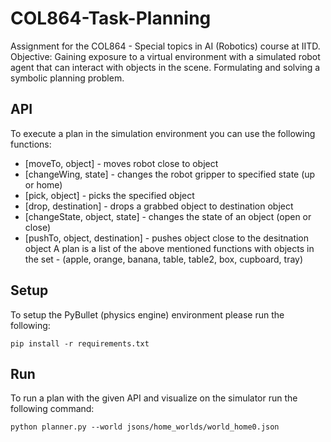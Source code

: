 # COL864-Task-Planning
Assignment for the COL864 - Special topics in AI (Robotics) course at IITD.
Objective: Gaining exposure to a virtual environment with a simulated robot agent that can interact with objects in the scene. Formulating and solving a symbolic planning problem. 

## API
To execute a plan in the simulation environment you can use the following functions:
* \[moveTo, object\] - moves robot close to object
* \[changeWing, state\] - changes the robot gripper to specified state (up or home)
* \[pick, object\] - picks the specified object
* \[drop, destination\] - drops a grabbed object to destination object
* \[changeState, object, state\] - changes the state of an object (open or close)
* \[pushTo, object, destination\] - pushes object close to the desitnation object
A  plan is a list of the above mentioned functions with objects in the set - (apple, orange, banana, table, table2, box, cupboard, tray)


## Setup
To setup the PyBullet (physics engine) environment please run the following:
```
pip install -r requirements.txt
```

## Run
To run a plan with the given API and visualize on the simulator run the following command:
```
python planner.py --world jsons/home_worlds/world_home0.json
```
